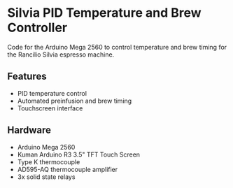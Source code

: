 # Silvia PID Temperature and Brew Controller

Code for the Arduino Mega 2560 to control temperature and brew timing for the Rancilio Silvia espresso machine.

## Features
* PID temperature control
* Automated preinfusion and brew timing
* Touchscreen interface

## Hardware
* Arduino Mega 2560
* Kuman Arduino R3 3.5" TFT Touch Screen
* Type K thermocouple
* AD595-AQ thermocouple amplifier
* 3x solid state relays
